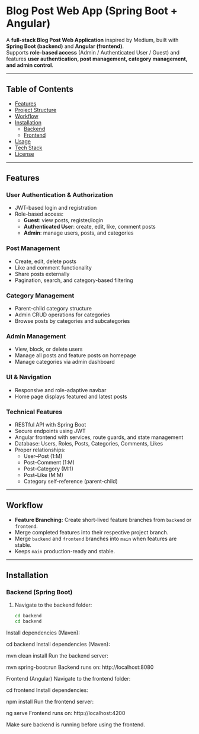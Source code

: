 # Blog Post Web App (Spring Boot + Angular)

A **full-stack Blog Post Web Application** inspired by Medium, built with **Spring Boot (backend)** and **Angular (frontend)**.  
Supports **role-based access** (Admin / Authenticated User / Guest) and features **user authentication, post management, category management, and admin control**.

---

## Table of Contents
- [Features](#features)
- [Project Structure](#project-structure)
- [Workflow](#workflow)
- [Installation](#installation)
  - [Backend](#backend)
  - [Frontend](#frontend)
- [Usage](#usage)
- [Tech Stack](#tech-stack)
- [License](#license)

---

## Features

### User Authentication & Authorization
- JWT-based login and registration
- Role-based access:
  - **Guest**: view posts, register/login
  - **Authenticated User**: create, edit, like, comment posts
  - **Admin**: manage users, posts, and categories

### Post Management
- Create, edit, delete posts
- Like and comment functionality
- Share posts externally
- Pagination, search, and category-based filtering

### Category Management
- Parent-child category structure
- Admin CRUD operations for categories
- Browse posts by categories and subcategories

### Admin Management
- View, block, or delete users
- Manage all posts and feature posts on homepage
- Manage categories via admin dashboard

### UI & Navigation
- Responsive and role-adaptive navbar
- Home page displays featured and latest posts

### Technical Features
- RESTful API with Spring Boot
- Secure endpoints using JWT
- Angular frontend with services, route guards, and state management
- Database: Users, Roles, Posts, Categories, Comments, Likes
- Proper relationships:
  - User–Post (1:M)
  - Post–Comment (1:M)
  - Post–Category (M:1)
  - Post–Like (M:M)
  - Category self-reference (parent-child)

---



## Workflow

- **Feature Branching:** Create short-lived feature branches from `backend` or `frontend`.
- Merge completed features into their respective project branch.
- Merge `backend` and `frontend` branches into `main` when features are stable.
- Keeps `main` production-ready and stable.

---

## Installation

### Backend (Spring Boot)
1. Navigate to the backend folder:
   ```bash
   cd backend
   cd backend
Install dependencies (Maven):

   cd backend
Install dependencies (Maven):

mvn clean install
Run the backend server:

mvn spring-boot:run
Backend runs on: http://localhost:8080

Frontend (Angular)
Navigate to the frontend folder:


cd frontend
Install dependencies:

npm install
Run the frontend server:


ng serve
Frontend runs on: http://localhost:4200

Make sure backend is running before using the frontend.
